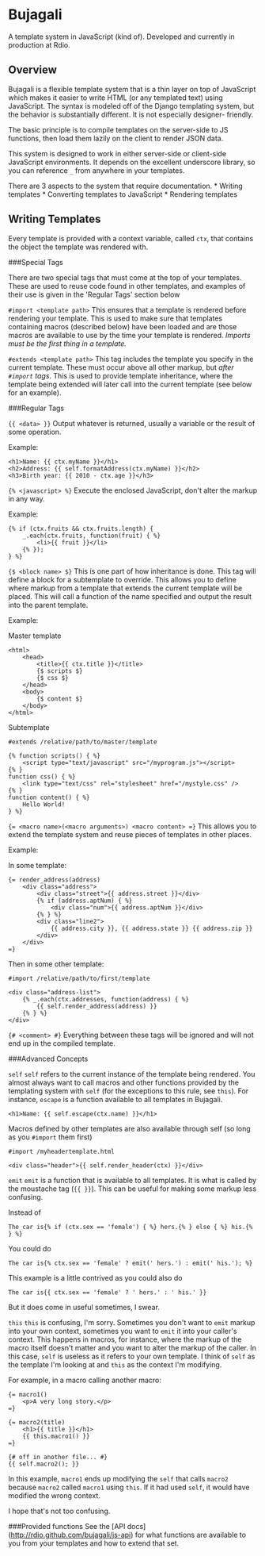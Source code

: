 Bujagali
========

A template system in JavaScript (kind of). Developed and currently in production
at Rdio.

Overview
--------

Bujagali is a flexible template system that is a thin layer on top of
JavaScript which makes it easier to write HTML (or any templated text)
using JavaScript. The syntax is modeled off of the Django templating system,
but the behavior is substantially different. It is not especially designer-
friendly.

The basic principle is to compile templates on the server-side to JS functions,
then load them lazily on the client to render JSON data.

This system is designed to work in either server-side or client-side JavaScript
environments. It depends on the excellent underscore library, so you can
reference `_` from anywhere in your templates.

There are 3 aspects to the system that require documentation.
    * Writing templates
    * Converting templates to JavaScript
    * Rendering templates


Writing Templates
-----------------

Every template is provided with a context variable, called `ctx`, that contains
the object the template was rendered with.

###Special Tags

There are two special tags that must come at the top of your templates. These
are used to reuse code found in other templates, and examples of their use is
given in the 'Regular Tags' section below

`#import <template path>`
This ensures that a template is rendered before rendering your template. This is
used to make sure that templates containing macros (described below) have been
loaded and are those macros are available to use by the time your template is
rendered. *Imports must be the first thing in a template.*

`#extends <template path>`
This tag includes the template you specify in the current template. These must
occur above all other markup, but *after `#import` tags*. This is used to provide
template inheritance, where the template being extended will later call into
the current template (see below for an example).

###Regular Tags

`{{ <data> }}` 
Output whatever is returned, usually a variable or the result of some operation.

Example:

    <h1>Name: {{ ctx.myName }}</h1>
    <h2>Address: {{ self.formatAddress(ctx.myName) }}</h2>
    <h3>Birth year: {{ 2010 - ctx.age }}</h3>

`{% <javascript> %}`
Execute the enclosed JavaScript, don't alter the markup in any way.

Example:

    {% if (ctx.fruits && ctx.fruits.length) {
        _.each(ctx.fruits, function(fruit) { %}
            <li>{{ fruit }}</li>
        {% });
    } %}

`{$ <block name> $}`
This is one part of how inheritance is done. This tag will define a block for a
subtemplate to override. This allows you to define where markup from a template
that extends the current template will be placed. This will call a function of
the name specified and output the result into the parent template.

Example:

Master template

    <html>
        <head>
            <title>{{ ctx.title }}</title>
            {$ scripts $}
            {$ css $}
        </head>
        <body>
            {$ content $}
        </body>
    </html>


Subtemplate

    #extends /relative/path/to/master/template

    {% function scripts() { %}
        <script type="text/javascript" src="/myprogram.js"></script>
    {% }
    function css() { %}
        <link type="text/css" rel="stylesheet" href="/mystyle.css" />
    {% }
    function content() { %}
        Hello World!
    } %}

`{= <macro name>(<macro arguments>) <macro content> =}`
This allows you to extend the template system and reuse pieces of templates in
other places.

Example:

In some template:

    {= render_address(address)
        <div class="address">
            <div class="street">{{ address.street }}</div>
            {% if (address.aptNum) { %}
                <div class="num">{{ address.aptNum }}</div>
            {% } %}
            <div class="line2">
                {{ address.city }}, {{ address.state }} {{ address.zip }}
            </div>
        </div>
    =}

Then in some other template:

    #import /relative/path/to/first/template

    <div class="address-list">
        {% _.each(ctx.addresses, function(address) { %}
            {{ self.render_address(address) }}
        {% } %}
    </div>

`{# <comment> #}`
Everything between these tags will be ignored and will not end up in the
compiled template.

###Advanced Concepts

`self`
`self` refers to the current instance of the template being rendered. You almost
always want to call macros and other functions provided by the templating system
with `self` (for the exceptions to this rule, see `this`). For instance, `escape`
is a function available to all templates in Bujagali.

    <h1>Name: {{ self.escape(ctx.name) }}</h1>

Macros defined by other templates are also available through self (so long as
you `#import` them first)

    #import /myheadertemplate.html

    <div class="header">{{ self.render_header(ctx) }}</div>

`emit`
`emit` is a function that is available to all templates. It is what is called
by the moustache tag (`{{ }}`). This can be useful for making some markup less
confusing.

Instead of

    The car is{% if (ctx.sex == 'female') { %} hers.{% } else { %} his.{% } %}

You could do

    The car is{% ctx.sex == 'female' ? emit(' hers.') : emit(' his.'); %}

This example is a little contrived as you could also do

    The car is{{ ctx.sex == 'female' ? ' hers.' : ' his.' }}

But it does come in useful sometimes, I swear.

`this`
`this` is confusing, I'm sorry. Sometimes you don't want to `emit` markup into
your own context, sometimes you want to `emit` it into your caller's context.
This happens in macros, for instance, where the markup of the macro itself
doesn't matter and you want to alter the markup of the caller. In this case,
`self` is useless as it refers to your own template. I think of `self` as the
template I'm looking at and `this` as the context I'm modifying.

For example, in a macro calling another macro:

    {= macro1()
        <p>A very long story.</p>
    =}

    {= macro2(title)
        <h1>{{ title }}</h1>
        {{ this.macro1() }}
    =}

    {# off in another file... #}
    {{ self.macro2(); }}

In this example, `macro1` ends up modifying the `self` that calls `macro2`
because `macro2` called `macro1` using `this`. If it had used `self`, it
would have modified the wrong context.

I hope that's not too confusing.

###Provided functions
See the [API docs] (http://rdio.github.com/bujagali/js-api) for what functions are available to you from your templates
and how to extend that set.
